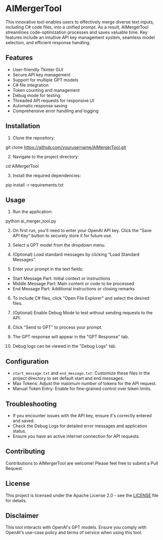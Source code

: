 # AIMergerTool

This innovative tool enables users to effectively merge diverse text inputs, including C# code files, into a unified prompt. As a result, AIMergerTool streamlines code-optimization processes and saves valuable time. Key features include an intuitive API key management system, seamless model selection, and efficient response handling.

## Features

- User-friendly Tkinter GUI
- Secure API key management
- Support for multiple GPT models
- C# file integration
- Token counting and management
- Debug mode for testing
- Threaded API requests for responsive UI
- Automatic response saving
- Comprehensive error handling and logging

## Installation

1. Clone the repository:

git clone https://github.com/yourusername/AIMergerTool.git




2. Navigate to the project directory:

cd AIMergerTool




3. Install the required dependencies:

pip install -r requirements.txt




## Usage

1. Run the application:

python ai_merger_tool.py




2. On first run, you'll need to enter your OpenAI API key. Click the "Save API Key" button to securely store it for future use.

3. Select a GPT model from the dropdown menu.

4. (Optional) Load standard messages by clicking "Load Standard Messages".

5. Enter your prompt in the text fields:
- Start Message Part: Initial context or instructions
- Middle Message Part: Main content or code to be processed
- End Message Part: Additional instructions or closing remarks

6. To include C# files, click "Open File Explorer" and select the desired files.

7. (Optional) Enable Debug Mode to test without sending requests to the API.

8. Click "Send to GPT" to process your prompt.

9. The GPT response will appear in the "GPT Response" tab.

10. Debug logs can be viewed in the "Debug Logs" tab.

## Configuration

- `start_message.txt` and `end_message.txt`: Customize these files in the project directory to set default start and end messages.
- Max Tokens: Adjust the maximum number of tokens for the API request.
- Manual Token Entry: Enable for fine-grained control over token limits.

## Troubleshooting

- If you encounter issues with the API key, ensure it's correctly entered and saved.
- Check the Debug Logs for detailed error messages and application status.
- Ensure you have an active internet connection for API requests.

## Contributing

Contributions to AIMergerTool are welcome! Please feel free to submit a Pull Request.

## License

This project is licensed under the Apache License 2.0 - see the [LICENSE](LICENSE) file for details.

## Disclaimer

This tool interacts with OpenAI's GPT models. Ensure you comply with OpenAI's use-case policy and terms of service when using this tool.
